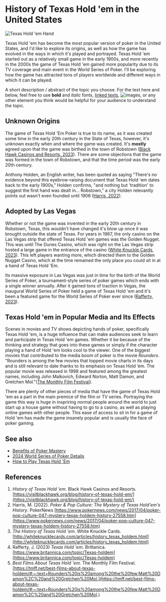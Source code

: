 # History of Texas Hold 'em in the United States
![Texas Hold 'em Hand](https://upswingpoker.com/wp-content/uploads/2019/08/poker-hands-royal-flush-in-texas-holdem-rankings.jpg)

Texas Hold 'em has become the most popular version of poker in the United States, and I'd like to explore
its origins, as well as how the game has evolved in the ways in which it's played and portrayed. Texas Hold 'em started out as a relatively small game in the early 1900s, and more recently in the 2000s the game of Texas Hold 'em gained more popularity due to its TV coverage and main event in the World Series of Poker. I'll be exploring how the game has attracted tons of players worldwide and different ways in which it can be played.

A short description / abstract of the topic you choose. For the text here and below, feel free to use **bold** and *italic* fonts, [linked texts](url),  ![images](url), or any other element you think would be helpful for your audience to understand the topic.


## Unknown Origins
The game of Texas Hold 'Em Poker is true to its name, as it was created some time in the early 20th century
in the State of Texas, however, it's unknown exactly when and where the game was created. It's **mostly** agreed
upon that the game was birthed in the town of Robstown ([Black Hawk Casinos and Resorts, 2023](https://visitblackhawk.org/blog/history-of-texas-hold-em/)). There are some objections that the game was formed in the town of Robstown, and that the time period was the early 20th century.

Anthony Holden, an English writer, has been quoted as saying "There's no evidence beyond this eyebrow-raising 
document that Texas Hold 'em dates back to the early 1900s," Holden confirms, "and nothing but 'tradition' to suggest the first hand was dealt in... Robstown," a city Holden relevantly points out wasn't even founded until 1906 ([Harris, 2022](https://www.pokernews.com/news/2017/04/poker-pop-culture-047-mystery-texas-holdem-history-27558.htm)).


## Adopted by Las Vegas
Whether or not the game was invented in the early 20th century in Robstown, Texas, this wouldn't have changed
it's blow up once it was brought outside the state of Texas. For years in 1967, the only casino on the Las Vegas
strip that offered Texas Hold 'em games was the Golden Nugget. This was until The Dunes Casino, which was right on
the Las Vegas strip hosted a large game in the entrance of the casino ([White Knuckle Cards, 2023](http://whiteknucklecards.com/articles/history_texas_holdem.html)). This left players wanting more, which directed them to the
Golden Nugget Casino, which at the time remained the only place you could sit in at a hand of Texas Hold 'Em.

Its massive exposure in Las Vegas was just in time for the birth of the World Series of Poker, a
tournament-style series of poker games which ends with a single winner annually. After it gained tons of traction in Vegas, the inaugural World Series of Poker held a game of Texas Hold 'em and it's been a featured game for the World Series of Poker ever since ([Rafferty, 2023](https://www.britannica.com/topic/Texas-holdem)).


## Texas Hold 'em in Popular Media and Its Effects
Scenes in movies and TV shows depicting hands of poker, specifically Texas Hold 'em, is a huge influence that can make audiences seek to learn and participate in Texas Hold 'em games. Whether it be because of the thinking and strategy that goes into these games or simply if the character playing a hand of Hold 'em looks cool to the viewer. One of the biggest movies that contributed to the media boom of poker is the movie *Rounders*. "Rounders is among the few movies that topped movie charts in its days and is still relevant to date thanks to its emphasis on Texas Hold ’em. The popular movie was released in 1998 and featured among the greatest names, including John Malkovich, Edward Norton, Matt Damon, and Gretchen Mol."([The Monthly Film Festival](https://tmff.net/best-films-about-texas-holdem/#:~:text=Rounders%20is%20among%20the%20few,Matt%20Damon%2C%20and%20Gretchen%20Mol.)).

There are plenty of other pieces of media that have the game of Texas Hold 'em as a part in the main premice of the film or TV series. Portraying the game this way is huge in inspriring normal people around the world to just start up a house game without having to go to a casino, as well as playing online games with other people. This ease of access to sit in for a game of Hold 'em has made the game insanely popular and is usually the face of poker gaming. 

## See also
- [Benefits of Poker Mastery](https://stageandcinema.com/2023/04/28/mastering-the-game-of-poker/)
- [2024 World Series of Poker Details](https://pokerfuse.com/live-poker/wsop/wsop-2024/#:~:text=The%20WSOP%202024%20will%20be,Jersey%2C%20Michigan%2C%20and%20Pennsylvania.)
- [How to Play Texas Hold 'Em](https://www.pokernews.com/poker-rules/texas-holdem.htm)

## References
1. *History of Texas Hold 'em*. Black Hawk Casinos and Resorts. [https://visitblackhawk.org/blog/history-of-texas-hold-em/](https://visitblackhawk.org/blog/history-of-texas-hold-em/)
2. Harris, M. (2022). *Poker & Pop Culture: The Mystery of Texas Hold'em's History*. PokerNews [https://www.pokernews.com/news/2017/04/poker-pop-culture-047-mystery-texas-holdem-history-27558.htm](https://www.pokernews.com/news/2017/04/poker-pop-culture-047-mystery-texas-holdem-history-27558.htm)
3. *The History of Texas Hold 'em*. White Knuckle Cards. [http://whiteknucklecards.com/articles/history_texas_holdem.html](http://whiteknucklecards.com/articles/history_texas_holdem.html)
4. Rafferty, J. (2023) *Texas Hold 'em*. Brittanica. [https://www.britannica.com/topic/Texas-holdem](https://www.britannica.com/topic/Texas-holdem)
5. *Best Films About Texas Hold 'em*. The Monthly Film Festival. [https://tmff.net/best-films-about-texas-holdem/#:~:text=Rounders%20is%20among%20the%20few,Matt%20Damon%2C%20and%20Gretchen%20Mol.](https://tmff.net/best-films-about-texas-holdem/#:~:text=Rounders%20is%20among%20the%20few,Matt%20Damon%2C%20and%20Gretchen%20Mol.)
